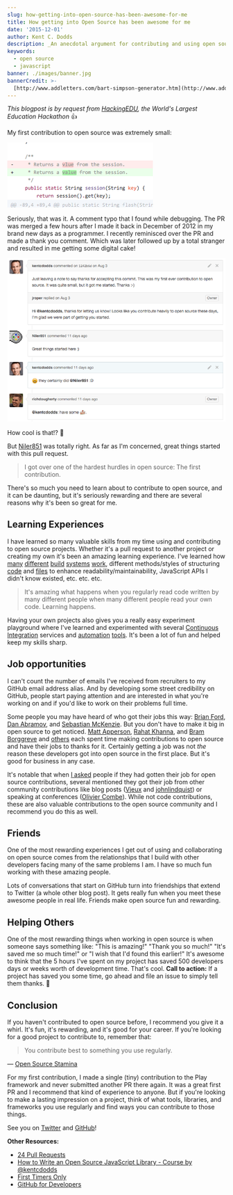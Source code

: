 ```yaml
---
slug: how-getting-into-open-source-has-been-awesome-for-me
title: How getting into Open Source has been awesome for me
date: '2015-12-01'
author: Kent C. Dodds
description: _An anecdotal argument for contributing and using open source_
keywords:
  - open source
  - javascript
banner: ./images/banner.jpg
bannerCredit: >-
  [http://www.addletters.com/bart-simpson-generator.htm](http://www.addletters.com/bart-simpson-generator.htm)
---
```


_This blogpost is by request from_ [_HackingEDU_](http://hackingedu.co)_, the
World's Largest Education Hackathon_ 👍

My first contribution to open source was extremely small:

[![first open source contribution](./images/0.png)](https://github.com/playframework/playframework/pull/616)

Seriously, that was it. A comment typo that I found while debugging. The PR was
merged a few hours after I made it back in December of 2012 in my brand new days
as a programmer. I recently reminisced over the PR and made a thank you comment.
Which was later followed up by a total stranger and resulted in me getting some
digital cake!

![first open source contribution comment thread](./images/1.png)

How cool is that!? 🍰

But [Niler851](https://github.com/Niler851) was totally right. As far as I'm
concerned, great things started with this pull request.

> I got over one of the hardest hurdles in open source: The first contribution.

There's so much you need to learn about to contribute to open source, and it can
be daunting, but it's seriously rewarding and there are several reasons why it's
been so great for me.

## Learning Experiences

I have learned so many valuable skills from my time using and contributing to
open source projects. Whether it's a pull request to another project or creating
my own it's been an amazing learning experience. I've learned how
[many](http://webpack.github.io) [different](http://gruntjs.com)
[build](http://gulpjs.com) [systems](https://www.gnu.org/software/make)
[work](https://docs.npmjs.com/misc/scripts), different methods/styles of
structuring [code](/blog/newspaper-code-structure) and
[files](https://gist.github.com/ryanflorence/daafb1e3cb8ad740b346) to enhance
readability/maintainability, JavaScript APIs I didn't know existed, etc. etc.
etc.

> It's amazing what happens when you regularly read code written by many
> different people when many different people read your own code.
> Learning happens.

Having your own projects also gives you a really easy experiment playground
where I've learned and experimented with several
[Continuous Integration](https://medium.com/continuous-delivery/continuous-delivery-3a4a55baa58a)
services and [automation](https://github.com/commitizen/cz-cli)
[tools](https://github.com/semantic-release/semantic-release). It's been a lot
of fun and helped keep my skills sharp.

## Job opportunities

I can't count the number of emails I've received from recruiters to my GitHub
email address alias. And by developing some street credibility on GitHub, people
start paying attention and are interested in what you're working on and if you'd
like to work on their problems full time.

Some people you may have heard of who got their jobs this way:
[Brian Ford](https://twitter.com/briantford),
[Dan Abramov](https://twitter.com/dan_abramov), and
[Sebastian McKenzie](https://twitter.com/sebmck). But you don't have to make it
big in open source to get noticed.
[Matt Apperson](https://twitter.com/mattapperson),
[Rahat Khanna](https://twitter.com/mappmechanic), and
[Bram Borggreve](https://twitter.com/beeman_nl) and
[others](https://twitter.com/kentcdodds/status/671565082858418180) each spent
time making contributions to open source and have their jobs to thanks for it.
Certainly getting a job was not _the_ reason these developers got into open
source in the first place. But it's good for business in any case.

It's notable that when
[I asked](https://twitter.com/kentcdodds/status/671565082858418180) people if
they had gotten their job for open source contributions, several mentioned they
got their job from other community contributions like blog posts
([Vjeux](https://twitter.com/Vjeux) and
[johnlindquist](https://twitter.com/johnlindquist)) or speaking at conferences
([Olivier Combe](https://twitter.com/OCombe)). While not code contributions,
these are also valuable contributions to the open source community and I
recommend you do this as well.

## Friends

One of the most rewarding experiences I get out of using and collaborating on
open source comes from the relationships that I build with other developers
facing many of the same problems I am. I have so much fun working with these
amazing people.

Lots of conversations that start on GitHub turn into friendships that extend to
Twitter (a whole other blog post). It gets really fun when you meet these
awesome people in real life. Friends make open source fun and rewarding.

## Helping Others

One of the most rewarding things when working in open source is when someone
says something like: "This is amazing!" "Thank you so much!" "It's saved me so
much time!" or "I wish that I'd found this earlier!" It's awesome to think that
the 5 hours I've spent on my project has saved 500 developers days or weeks
worth of development time. That's cool. **Call to action:** If a project has
saved you some time, go ahead and file an issue to simply tell them thanks. 🎁

## Conclusion

If you haven't contributed to open source before, I recommend you give it a
whirl. It's fun, it's rewarding, and it's good for your career. If you're
looking for a good project to contribute to, remember that:

> You contribute best to something you use regularly.

— [Open Source Stamina](/blog/open-source-stamina)

For my first contribution, I made a single (tiny) contribution to the Play
framework and never submitted another PR there again. It was a great first PR
and I recommend that kind of experience to anyone. But if you're looking to make
a lasting impression on a project, think of what tools, libraries, and
frameworks you use regularly and find ways you can contribute to those things.

See you on [Twitter](https://twitter.com/kentcdodds) and
[GitHub](https://github.com/kentcdodds)!

**Other Resources:**

- [24 Pull Requests](http://24pullrequests.com/contributing)
- [How to Write an Open Source JavaScript Library - Course by @kentcdodds](https://egghead.io/series/how-to-write-an-open-source-javascript-library)
- [First Timers Only](https://medium.com/p/78281ea47455)
- [GitHub for Developers](https://training.github.com/classes/developers)
